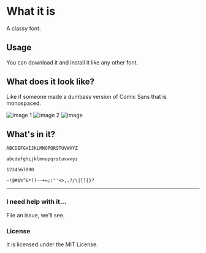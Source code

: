 # What it is
A classy font.

## Usage
You can download it and install it like any other font.

## What does it look like?
Like if someone made a dumbass version of Comic Sans that is monospaced.

![image 1](https://user-images.githubusercontent.com/4615568/44279591-c9909780-a206-11e8-9e1d-40db6d6db77e.png)
![image 2](https://user-images.githubusercontent.com/4615568/44279592-ca292e00-a206-11e8-9278-4a7566425c0c.png)
![image](https://user-images.githubusercontent.com/4615568/44279593-ca292e00-a206-11e8-9b25-a4533b50d471.png)

## What's in it?
`ABCDEFGHIJKLMNOPQRSTUVWXYZ`

`abcdefghijklmnopqrstuvwxyz`

`1234567890`

`~!@#$%^&*()-—+=;:"'<>,.?/\|[]{}?`

---
### I need help with it...
File an issue, we'll see.

### License
It is licensed under the MIT License.
